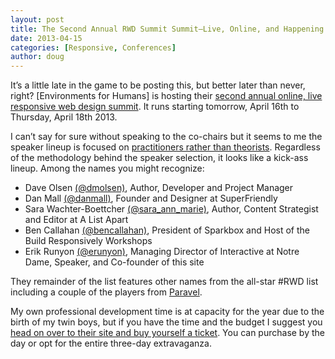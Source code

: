 ```yaml
---
layout: post
title: The Second Annual RWD Summit Summit—Live, Online, and Happening Tomorrow
date: 2013-04-15
categories: [Responsive, Conferences]
author: doug
---
```


It’s a little late in the game to be posting this, but better later than never, right? [Environments for Humans] is hosting their [second annual online, live responsive web design summit](http://environmentsforhumans.com/2013/responsive-web-design-summit/#.UWyJO4Luf5o). It runs starting tomorrow, April 16th to Thursday, April 18th 2013.

I can’t say for sure without speaking to the co-chairs but it seems to me the speaker lineup is focused on [practitioners rather than theorists](http://edgeperspectives.typepad.com/edge_perspectives/2013/04/getting-stronger-through-stress-making-black-swans-work-for-you.html). Regardless of the methodology behind the speaker selection, it looks like a kick-ass lineup. Among the names you might recognize:    
- Dave Olsen [(@dmolsen)](https://twitter.com/dmolsen), Author, Developer and Project Manager  
- Dan Mall [(@danmall)](https://twitter.com/danielmall), Founder and Designer at SuperFriendly  
- Sara Wachter-Boettcher [(@sara_ann_marie)](https://twitter.com/sara_ann_marie), Author, Content Strategist and Editor at A List Apart  
- Ben Callahan [(@bencallahan)](https://twitter.com/bencallahan), President of Sparkbox and Host of the Build Responsively Workshops  
- Erik Runyon [(@erunyon)](http://www.weedygarden.net/), Managing Director of Interactive at Notre Dame, Speaker, and Co-founder of this site  

They remainder of the list features other names from the all-star #RWD list including a couple of the players from [Paravel](http://paravelinc.com/).

My own professional development time is at capacity for the year due to the birth of my twin boys, but if you have the time and the budget I suggest you [head on over to their site and buy yourself a ticket](http://environmentsforhumans.com/2013/responsive-web-design-summit/#.UWyPN4Luf5p). You can purchase by the day or opt for the entire three-day extravaganza. 

 